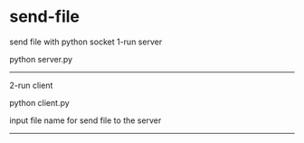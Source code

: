 # send-file
send file with python socket
1-run server 

python server.py
______________________
2-run client

python client.py

input file name for send file to the server
______________________
